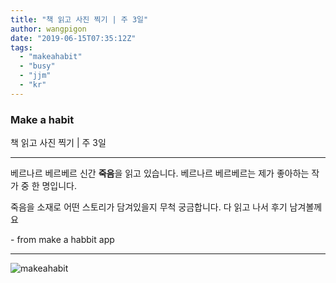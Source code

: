 ```yaml
---
title: "책 읽고 사진 찍기 | 주 3일"
author: wangpigon
date: "2019-06-15T07:35:12Z"
tags:
  - "makeahabit"
  - "busy"
  - "jjm"
  - "kr"
---
```

### Make a habit

책 읽고 사진 찍기 | 주 3일

---

베르나르 베르베르 신간 **죽음**을 읽고 있습니다. 베르나르 베르베르는 제가 좋아하는 작가 중 한 명입니다.

죽음을 소재로 어떤 스토리가 담겨있을지 무척 궁금합니다. 다 읽고 나서 후기 남겨볼께요

\- from make a habbit app

---

![makeahabit](https://steemitimages.com/300x0/https://s3.ap-northeast-2.amazonaws.com/img.passionbull.net/public/wangpigon/1560584110.jpg)